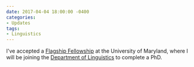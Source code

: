 ```yaml
---
date: 2017-04-04 18:00:00 -0400
categories:
- Updates
tags:
- Linguistics
---
```


I've accepted a <a href="https://gradschool.umd.edu/funding/student-fellowships-awards/flagship-fellowship">Flagship Fellowship</a> at the University of Maryland, where I will be joining the <a href="https://linguistics.umd.edu">Department of Linguistics</a> to complete a PhD.

<!-- more -->
